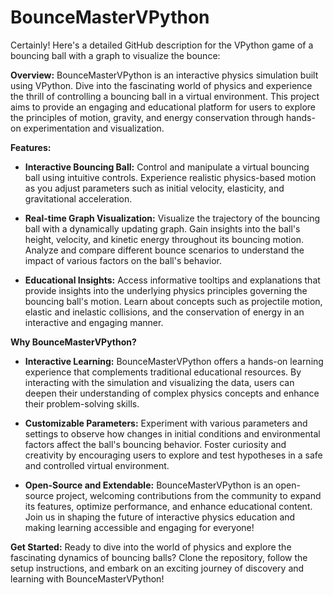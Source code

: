 # BounceMasterVPython
Certainly! Here's a detailed GitHub description for the VPython game of a bouncing ball with a graph to visualize the bounce:

**Overview:**
BounceMasterVPython is an interactive physics simulation built using VPython. Dive into the fascinating world of physics and experience the thrill of controlling a bouncing ball in a virtual environment. This project aims to provide an engaging and educational platform for users to explore the principles of motion, gravity, and energy conservation through hands-on experimentation and visualization.

**Features:**

- **Interactive Bouncing Ball:** Control and manipulate a virtual bouncing ball using intuitive controls. Experience realistic physics-based motion as you adjust parameters such as initial velocity, elasticity, and gravitational acceleration.

- **Real-time Graph Visualization:** Visualize the trajectory of the bouncing ball with a dynamically updating graph. Gain insights into the ball's height, velocity, and kinetic energy throughout its bouncing motion. Analyze and compare different bounce scenarios to understand the impact of various factors on the ball's behavior.

- **Educational Insights:** Access informative tooltips and explanations that provide insights into the underlying physics principles governing the bouncing ball's motion. Learn about concepts such as projectile motion, elastic and inelastic collisions, and the conservation of energy in an interactive and engaging manner.

**Why BounceMasterVPython?**

- **Interactive Learning:** BounceMasterVPython offers a hands-on learning experience that complements traditional educational resources. By interacting with the simulation and visualizing the data, users can deepen their understanding of complex physics concepts and enhance their problem-solving skills.

- **Customizable Parameters:** Experiment with various parameters and settings to observe how changes in initial conditions and environmental factors affect the ball's bouncing behavior. Foster curiosity and creativity by encouraging users to explore and test hypotheses in a safe and controlled virtual environment.

- **Open-Source and Extendable:** BounceMasterVPython is an open-source project, welcoming contributions from the community to expand its features, optimize performance, and enhance educational content. Join us in shaping the future of interactive physics education and making learning accessible and engaging for everyone!

**Get Started:**
Ready to dive into the world of physics and explore the fascinating dynamics of bouncing balls? Clone the repository, follow the setup instructions, and embark on an exciting journey of discovery and learning with BounceMasterVPython!
